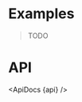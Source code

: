 <script lang="ts">
	import { ApiDocs } from 'svelte-ux';

	import api from '$lib/components/Group.svelte?raw&sveld';

	import Chart, { Svg } from '$lib/components/Chart.svelte';

	import Preview from '$lib/docs/Preview.svelte';
</script>

# Examples

> TODO

# API

<ApiDocs {api} />
